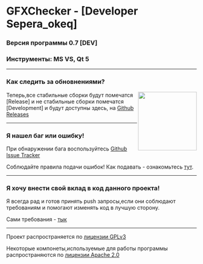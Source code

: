 # GFXChecker - [Developer Sepera_okeq]
 ### Версия программы 0.7 [DEV]
 ### Инструменты: MS VS, Qt 5

___

### Как следить за обновнениями?
<p><img align=right src="https://user-images.githubusercontent.com/879756/65964779-3a067200-e423-11e9-9928-938b976af2c2.gif" height="155">
    
Теперь,все стабильные сборки будут помечатся [Release] и не стабильные сборки помечатся [Development] и будут доступны здесь, на [Github Releases](https://github.com/MapGenReload-Tools-Hoi4/GFXChecker/releases) 

___

### Я нашел баг или ошибку! 
При обнаружении бага воспользуйтесь [Github Issue Tracker](https://github.com/MapGenReload-Tools-Hoi4/GFXChecker/issues)

Соблюдайте правила подачи ошибок! Как подавать - ознакомьтесь [тут](https://github.com/MapGenReload-Tools-Hoi4/GFXChecker/blob/master/CONTRIBUTING.md).

___
### Я хочу внести свой вклад в код данного проекта!
Я всегда рад и готов принять push запросы,если они соблюдают требованиям и помогают изменять код в лучшую сторону.

Сами требования - [тык](https://github.com/MapGenReload-Tools-Hoi4/GFXChecker/blob/master/CONTRIBUTING.md)
___
Проект распространяется по [лицензии GPLv3](https://github.com/MapGenReload-Tools-Hoi4/GFXChecker/blob/master/LICENSE) 

Некоторые компонеты,используемые для работы программы распространяются по [лицензии Apache 2.0](https://github.com/Sepera-okeq/MapGenLibarary/blob/master/LICENSE)
</p>
